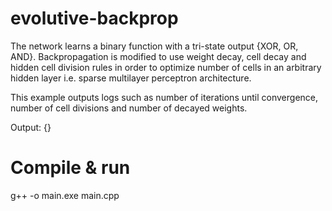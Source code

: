 # evolutive-backprop
The network learns a binary function with a tri-state output {XOR, OR, AND}.
Backpropagation is modified to use weight decay, cell decay and hidden cell division rules in order to optimize number of cells in an arbitrary hidden layer i.e. sparse multilayer perceptron architecture.

This example outputs logs such as number of iterations until convergence, number of cell divisions and number of decayed weights.

Output: {}
# Compile & run
g++ -o main.exe main.cpp
